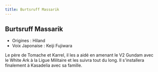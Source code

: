 ```yaml
---
title: Burtsruff Massarik
---
```


Burtsruff Massarik
------------------



* Origines : Hiland
* Voix Japonaise : Keiji Fujiwara


Le père de Tomache et Karrel, il les a aidé en amenant le V2 Gundam avec le White Ark à la Ligue Militaire et les suivra tout du long. Il s'installera finalement à Kasadelia avec sa famille. 



